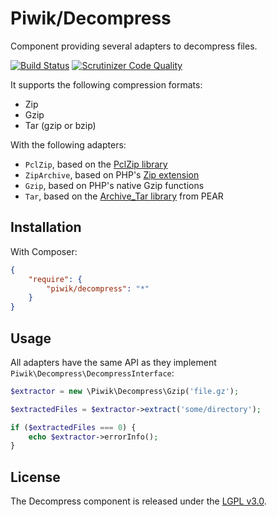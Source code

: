 # Piwik/Decompress

Component providing several adapters to decompress files.

[![Build Status](https://travis-ci.org/piwik/component-decompress.svg?branch=master)](https://travis-ci.org/piwik/component-decompress)
[![Scrutinizer Code Quality](https://scrutinizer-ci.com/g/piwik/component-decompress/badges/quality-score.png?b=master)](https://scrutinizer-ci.com/g/piwik/component-decompress/?branch=master)

It supports the following compression formats:

- Zip
- Gzip
- Tar (gzip or bzip)

With the following adapters:

- `PclZip`, based on the [PclZip library](http://www.phpconcept.net/pclzip/)
- `ZipArchive`, based on PHP's [Zip extension](http://fr.php.net/manual/en/book.zip.php)
- `Gzip`, based on PHP's native Gzip functions
- `Tar`, based on the [Archive_Tar library](https://github.com/pear/Archive_Tar) from PEAR

## Installation

With Composer:

```json
{
    "require": {
        "piwik/decompress": "*"
    }
}
```

## Usage

All adapters have the same API as they implement `Piwik\Decompress\DecompressInterface`:

```php
$extractor = new \Piwik\Decompress\Gzip('file.gz');

$extractedFiles = $extractor->extract('some/directory');

if ($extractedFiles === 0) {
    echo $extractor->errorInfo();
}
```

## License

The Decompress component is released under the [LGPL v3.0](http://choosealicense.com/licenses/lgpl-3.0/).
